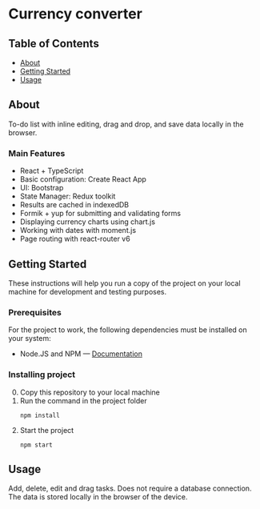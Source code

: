 # Currency converter

## Table of Contents
+ [About](#about)
+ [Getting Started](#getting_started)
+ [Usage](#usage) 

## About <a name = "about"></a>
To-do list with inline editing, drag and drop, and save data locally in the browser.

### Main Features
+ React + TypeScript
+ Basic configuration: Create React App
+ UI: Bootstrap  
+ State Manager: Redux toolkit
+ Results are cached in indexedDB
+ Formik + yup for submitting and validating forms
+ Displaying currency charts using chart.js
+ Working with dates with moment.js
+ Page routing with react-router v6

## Getting Started <a name = "getting_started"></a>
These instructions will help you run a copy of the project on your local machine for development and testing purposes.

### Prerequisites
For the project to work, the following dependencies must be installed on your system:
+ Node.JS and NPM — <a href="https://docs.npmjs.com/downloading-and-installing-node-js-and-npm" target="_blank">Documentation</a>

### Installing project
0. Copy this repository to your local machine
1. Run the command in the project folder
   ```
   npm install
   ```
2. Start the project
   ```
   npm start 
   ```

## Usage <a name = "usage"></a>
Add, delete, edit and drag tasks. Does not require a database connection. The data is stored locally in the browser of the device.




